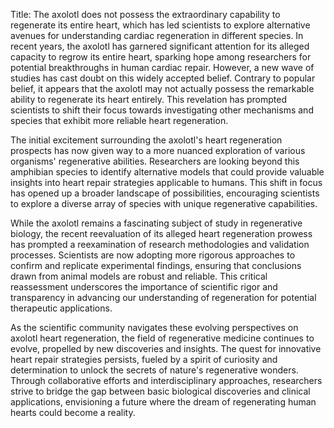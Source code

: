 Title: The axolotl does not possess the extraordinary capability to regenerate its entire heart, which has led scientists to explore alternative avenues for understanding cardiac regeneration in different species.
In recent years, the axolotl has garnered significant attention for its alleged capacity to regrow its entire heart, sparking hope among researchers for potential breakthroughs in human cardiac repair. However, a new wave of studies has cast doubt on this widely accepted belief. Contrary to popular belief, it appears that the axolotl may not actually possess the remarkable ability to regenerate its heart entirely. This revelation has prompted scientists to shift their focus towards investigating other mechanisms and species that exhibit more reliable heart regeneration.

The initial excitement surrounding the axolotl's heart regeneration prospects has now given way to a more nuanced exploration of various organisms' regenerative abilities. Researchers are looking beyond this amphibian species to identify alternative models that could provide valuable insights into heart repair strategies applicable to humans. This shift in focus has opened up a broader landscape of possibilities, encouraging scientists to explore a diverse array of species with unique regenerative capabilities.

While the axolotl remains a fascinating subject of study in regenerative biology, the recent reevaluation of its alleged heart regeneration prowess has prompted a reexamination of research methodologies and validation processes. Scientists are now adopting more rigorous approaches to confirm and replicate experimental findings, ensuring that conclusions drawn from animal models are robust and reliable. This critical reassessment underscores the importance of scientific rigor and transparency in advancing our understanding of regeneration for potential therapeutic applications.

As the scientific community navigates these evolving perspectives on axolotl heart regeneration, the field of regenerative medicine continues to evolve, propelled by new discoveries and insights. The quest for innovative heart repair strategies persists, fueled by a spirit of curiosity and determination to unlock the secrets of nature's regenerative wonders. Through collaborative efforts and interdisciplinary approaches, researchers strive to bridge the gap between basic biological discoveries and clinical applications, envisioning a future where the dream of regenerating human hearts could become a reality.